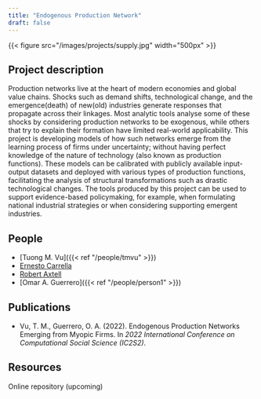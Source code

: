 ```yaml
---
title: "Endogenous Production Network"
draft: false
---
```



{{< figure src="/images/projects/supply.jpg" width="500px" >}}


## Project description

Production networks live at the heart of modern economies and global value chains.
Shocks such as demand shifts, technological change, and the emergence(death) of new(old) industries generate responses that propagate across their linkages.
Most analytic tools analyse some of these shocks by considering production networks to be exogenous, while others that try to explain their formation have limited real-world applicability.
This project is developing models of how such networks emerge from the learning process of firms under uncertainty; without having perfect knowledge of the nature of technology (also known as production functions).
These models can be calibrated with publicly available input-output datasets and deployed with various types of production functions, facilitating the analysis of structural transformations such as drastic technological changes.
The tools produced by this project can be used to support evidence-based policymaking, for example, when formulating national industrial strategies or when considering supporting emergent industries.


## People

* [Tuong M. Vu]({{< ref "/people/tmvu" >}})
* [Ernesto Carrella](https://www.norceresearch.no/en/persons/ernesto-carrella/29950594) 
* [Robert Axtell](https://www.santafe.edu/people/profile/robert-axtell) 
* [Omar A. Guerrero]({{< ref "/people/person1" >}})

## Publications

* Vu, T. M., Guerrero, O. A. (2022). Endogenous Production Networks Emerging from Myopic Firms. In *2022 International Conference on Computational Social Science (IC2S2)*. 

## Resources

Online repository (upcoming)